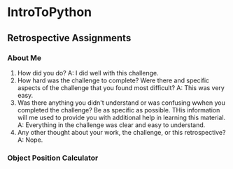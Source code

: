 # IntroToPython

## Retrospective Assignments
### About Me
1. How did you do?
A: I did well with this challenge.
2. How hard was the challenge to complete? Were there and specific aspects of the challenge that you found most difficult?
A: This was very easy.
3. Was there anything you didn't understand or was confusing wwhen you completed the challenge? Be as specific as possible. THis information will me used to provide you with additional help in learning this material.
A: Everything in the challenge was clear and easy to understand.
4. Any other thought about your work, the challenge, or this retrospective?
A: Nope.

### Object Position Calculator
